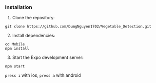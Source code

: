 ### Installation
1. Clone the repository:
```
git clone https://github.com/DungNguyen1702/Vegetable_Detection.git
```
2. Install dependencies:
```
cd Mobile
npm install
```
3. Start the Expo development server:
```
npm start
```
`press i` with ios, `press a` with android